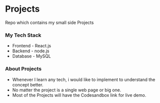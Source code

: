 # Projects
Repo which contains my small side Projects

### My Tech Stack
* Frontend - React.js
* Backend - node.js
* Database - MySQL

### About Projects
* Whenever I learn any tech, i would like to implement to understand the concept better.
* No matter the project is a single web page or big one.
* Most of the Projects will have the Codesandbox link for live demo.
